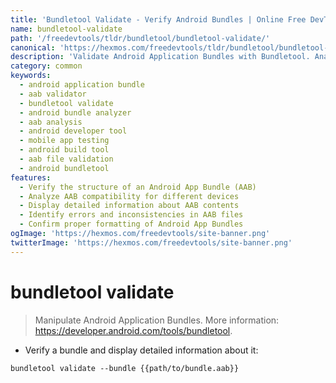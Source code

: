 ```yaml
---
title: 'Bundletool Validate - Verify Android Bundles | Online Free DevTools by Hexmos'
name: bundletool-validate
path: '/freedevtools/tldr/bundletool/bundletool-validate/'
canonical: 'https://hexmos.com/freedevtools/tldr/bundletool/bundletool-validate/'
description: 'Validate Android Application Bundles with Bundletool. Analyze and verify AAB files to ensure compatibility and proper formatting. Free online tool, no registration required.'
category: common
keywords:
  - android application bundle
  - aab validator
  - bundletool validate
  - android bundle analyzer
  - aab analysis
  - android developer tool
  - mobile app testing
  - android build tool
  - aab file validation
  - android bundletool
features:
  - Verify the structure of an Android App Bundle (AAB)
  - Analyze AAB compatibility for different devices
  - Display detailed information about AAB contents
  - Identify errors and inconsistencies in AAB files
  - Confirm proper formatting of Android App Bundles
ogImage: 'https://hexmos.com/freedevtools/site-banner.png'
twitterImage: 'https://hexmos.com/freedevtools/site-banner.png'
---
```


# bundletool validate

> Manipulate Android Application Bundles.
> More information: <https://developer.android.com/tools/bundletool>.

- Verify a bundle and display detailed information about it:

`bundletool validate --bundle {{path/to/bundle.aab}}`
